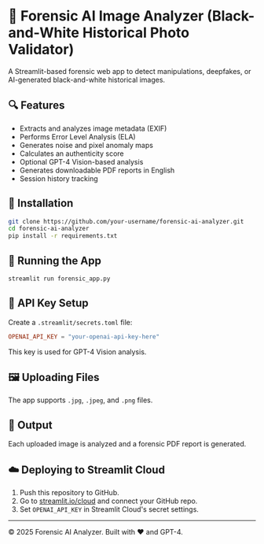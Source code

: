 # 🧠 Forensic AI Image Analyzer (Black-and-White Historical Photo Validator)

A Streamlit-based forensic web app to detect manipulations, deepfakes, or AI-generated black-and-white historical images.

## 🔍 Features

- Extracts and analyzes image metadata (EXIF)
- Performs Error Level Analysis (ELA)
- Generates noise and pixel anomaly maps
- Calculates an authenticity score
- Optional GPT-4 Vision-based analysis
- Generates downloadable PDF reports in English
- Session history tracking

## 🚀 Installation

```bash
git clone https://github.com/your-username/forensic-ai-analyzer.git
cd forensic-ai-analyzer
pip install -r requirements.txt
```

## 🧪 Running the App

```bash
streamlit run forensic_app.py
```

## 🔐 API Key Setup

Create a `.streamlit/secrets.toml` file:

```toml
OPENAI_API_KEY = "your-openai-api-key-here"
```

This key is used for GPT-4 Vision analysis.

## 🖼️ Uploading Files

The app supports `.jpg`, `.jpeg`, and `.png` files.

## 📄 Output

Each uploaded image is analyzed and a forensic PDF report is generated.

## ☁️ Deploying to Streamlit Cloud

1. Push this repository to GitHub.
2. Go to [streamlit.io/cloud](https://streamlit.io/cloud) and connect your GitHub repo.
3. Set `OPENAI_API_KEY` in Streamlit Cloud's secret settings.

---

© 2025 Forensic AI Analyzer. Built with ❤️ and GPT-4.